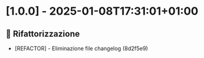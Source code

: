 # [1.0.0] - 2025-01-08T17:31:01+01:00

## 🔧 Rifattorizzazione
- [REFACTOR] - Eliminazione file changelog (8d2f5e9)


